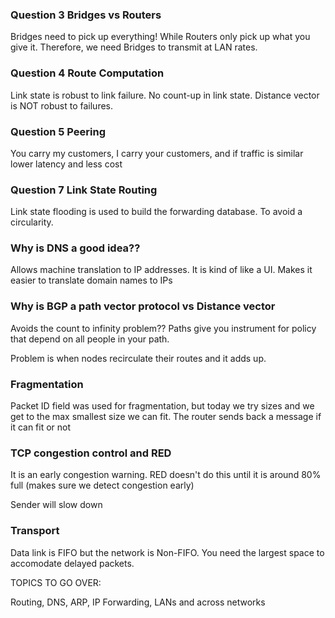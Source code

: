 ### Question 3 Bridges vs Routers

Bridges need to pick up everything! While Routers only pick up what you give it. Therefore, we need Bridges to transmit at LAN rates.

### Question 4 Route Computation

Link state is robust to link failure. No count-up in link state. Distance vector is NOT robust to failures.

### Question 5 Peering

You carry my customers, I carry your customers, and if traffic is similar lower latency and less cost

### Question 7 Link State Routing

Link state flooding is used to build the forwarding database. To avoid a circularity.

### Why is DNS a good idea??

Allows machine translation to IP addresses. It is kind of like a UI. Makes it easier to translate domain names to IPs

### Why is BGP a path vector protocol vs Distance vector

Avoids the count to infinity problem?? Paths give you instrument for policy that depend on all people in your path.

Problem is when nodes recirculate their routes and it adds up.

### Fragmentation

Packet ID field was used for fragmentation, but today we try sizes and we get to the max smallest size we can fit. The router sends back a message if it can fit or not

### TCP congestion control and RED

It is an early congestion warning. RED doesn't do this until it is around 80% full (makes sure we detect congestion early)

Sender will slow down

### Transport

Data link is FIFO but the network is Non-FIFO. You need the largest space to accomodate delayed packets.

TOPICS TO GO OVER:

Routing, DNS, ARP, IP Forwarding, LANs and across networks




